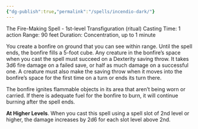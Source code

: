 ```yaml
---
{"dg-publish":true,"permalink":"/spells/incendio-dark/"}
---
```


The Fire-Making Spell - 1st-level Transfiguration (ritual) 
Casting Time: 1 action 
Range: 90 feet 
Duration: Concentration, up to 1 minute 

You create a bonfire on ground that you can see within range. Until the spell ends, the bonfire fills a 5-foot cube. Any creature in the bonfire’s space when you cast the spell must succeed on a Dexterity saving throw. It takes 3d6 fire damage on a failed save, or half as much damage on a successful one. A creature must also make the saving throw when it moves into the bonfire’s space for the first time on a turn or ends its turn there. 

The bonfire ignites flammable objects in its area that aren’t being worn or carried. If there is adequate fuel for the bonfire to burn, it will continue burning after the spell ends. 

**At Higher Levels**. When you cast this spell using a spell slot of 2nd level or higher, the damage increases by 2d6 for each slot level above 2nd.